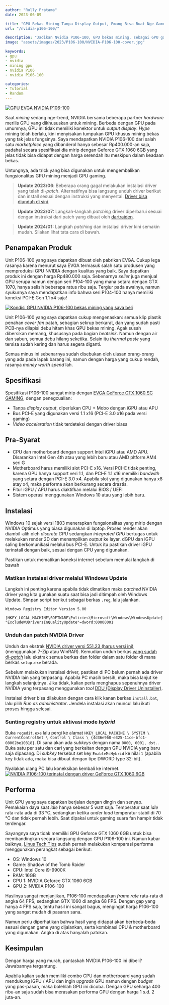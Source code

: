 ```yaml
---
author: "Rully Pratama"
date: 2023-06-09

title: "GPU Bekas Mining Tanpa Display Output, Emang Bisa Buat Nge-Game?"
url: "/nvidia-p106-100/"

description: "Jadikan Nvidia P106-100, GPU bekas mining, sebagai GPU gaming murah meriah"
image: "assets/images/2023/P106-100/NVIDIA-P106-100-cover.jpg"

keywords:
- gpu
- nvidia
- mining gpu
- nvidia P106
- nvidia P106-100

categories:
- Tutorial
- Random
---
```


[![GPU EVGA NVIDIA P106-100](/assets/images/2023/P106-100/NVIDIA-P106-100.webp)](/assets/images/2023/P106-100/NVIDIA-P106-100-large.webp)

Saat *mining* sedang nge-trend, NVIDIA bersama beberapa partner *hardware* merilis GPU yang dikhususkan untuk mining. Berbeda dengan GPU pada umumnya, GPU ini tidak memiliki konektor untuk *output display*. *Hype* mining telah berlalu, kini menyisakan tumpukan GPU khusus mining bekas yang tak jelas fungsinya. Saya mendapatkan NVIDIA P106-100 dari salah satu *marketplace* yang dibanderol hanya sebesar Rp400.000-an saja, padahal secara spesifikasi dia mirip dengan Geforce GTX 1060 6GB yang jelas tidak bisa didapat dengan harga serendah itu meskipun dalam keadaan bekas.

Untungnya, ada trick yang bisa digunakan untuk mengembalikan fungsionalitas GPU mining menjadi GPU gaming.

> **Update 2023/06**: Beberapa orang gagal melakukan instalasi driver yang telah di-*patch*. Alternatifnya bisa langsung unduh driver berikut dan install sesuai dengan instruksi yang menyertai. [Driver bisa diunduh di sini](https://1drv.ms/u/s!AnvxRvPnXov8gcBDtwlIQuuhKSlqpw?e=wbQ0uf).

> **Update 2023/07:** Langkah-langkah *patching* driver diperbarui sesuai dengan instruksi dari patch yang dibuat oleh [dartraiden](https://github.com/dartraiden/NVIDIA-patcher).

> **Update 2024/01:** Langkah *patching* dan instalasi driver kini semakin mudah. Silakan lihat tata cara di bawah.

## Penampakan Produk

Unit P106-100 yang saya dapatkan dibuat oleh pabrikan EVGA. Cukup lega rasanya karena menurut saya EVGA termasuk salah satu produsen yang memproduksi GPU NVIDIA dengan kualitas yang baik. Saya dapatkan produk ini dengan harga Rp480.000 saja. Sebenarnya *seller* juga menjual GPU serupa namun dengan seri P104-100 yang mana setara dengan GTX 1070, hanya selisih beberapa ratus ribu saja. Tergiur pada awalnya, namun syukurnya saya mendapatkan info bahwa seri P104-100 hanya memiliki koneksi PCI-E Gen 1.1 x4 saja!

[![Kondisi GPU NVIDIA P106-100 bekas mining yang saya beli](/assets/images/2023/P106-100/NVIDIA-P106-100-detail.webp)](/assets/images/2023/P106-100/NVIDIA-P106-100-detail-large.webp)

Unit P106-100 yang saya dapatkan cukup mengenaskan: semua klip plastik penahan *cover fan* patah, sebagian sekrup berkarat, dan yang sudah pasti PCB-nya dilapisi debu hitam khas GPU bekas mining. Agak susah dibersikan memang, khususnya pada bagian *heatsink*. Namun dengan air dan sabun, semua debu hilang seketika. Selain itu *thermal paste* yang tersisa sudah kering dan harus segera diganti.

Semua minus ini sebenarnya sudah disebukan oleh ulasan orang-orang yang ada pada lapak barang ini, namun dengan harga yang cukup rendah, rasanya *money worth spend* lah.

## Spesifikasi

Spesifikasi P106-100 sangat mirip dengan [EVGA GeForce GTX 1060 SC GAMING](https://www.evga.com/products/specs/gpu.aspx?pn=5fa28d37-0fb1-42be-8b9b-04223cb59d85), dengan penegcualian:

* Tanpa *display output*, diperlukan CPU + Mobo dengan iGPU atau APU
* Bus PCI-E yang digunakan versi 1.1 x16 (PCI-E 3.0 x16 pada versi gaming)
* *Video acceleration* tidak terdeteksi dengan driver biasa

## Pra-Syarat

* CPU dan motherboard dengan support Intel iGPU atau AMD APU. Disarankan Intel Gen 4th atau yang lebih baru atau AMD pltform AM4 seri G
* Motherboard harus memiliki slot PCI-E x16. Versi PCI-E tidak penting, karena GPU hanya support veri 1.1, dan PCI-E 1.1 x16 memiliki *bandwith* yang setara dengan PCI-E 3.0 x4. Apabila slot yang digunakan hanya x8 atay x4, maka performa akan berkurang secara drastis.
* Fitur iGPU / APU harus diaktifkan melalui BIOS / UEFI
* Sistem operasi menggunakan Windows 10 atau yang lebih baru.

## Instalasi

Windows 10 sejak versi 1803 menerapkan fungsionalitas yang mirip dengan NVIDIA Optimus yang biasa digunakan di laptop. Proses render akan diambil-alih oleh *discrete GPU* sedangkan *integrated GPU* bertugas untuk melakukan render 2D dan menampilkan *output* ke layar. dGPU dan iGPU saling berkomunikasi melalui bus PCI-E. Untuk itu pastikan driver iGPU terinstall dengan baik, sesuai dengan CPU yang digunakan.

<div class="alert alert-danger" role="alert">
Pastikan untuk mematikan koneksi internet sebelum memulai langkah di bawah
</div>

### Matikan instalasi driver melalui Windows Update

Langkah ini penting karena apabila tidak dimatikan maka *patched* NVIDIA driver yang kita gunakan suatu saat bisa jadi ditimpah oleh Windows Update. Simpan script berikut sebagai berkas `.reg`, lalu jalankan.

```
Windows Registry Editor Version 5.00

[HKEY_LOCAL_MACHINE\SOFTWARE\Policies\Microsoft\Windows\WindowsUpdate]
"ExcludeWUDriversInQualityUpdate"=dword:00000001
```

### Unduh dan patch NVIDIA Driver

Unduh dan ekstrak [NVIDIA driver versi 551.23 (harus versi ini)](https://www.nvidia.com/download/driverResults.aspx/218113/) (menggunakan 7-Zip atau WinRAR). Kemudian unduh berkas [yang sudah di-*patch*](https://github.com/dartraiden/NVIDIA-patcher/releases/download/551.23/551.23-desktop-win10-win11-64bit-international-dch-whql.zip) lalu ekstrak semua berkas dan folder dalam satu folder di mana berkas `setup.exe` berada.

Sebelum melakukan instalasi driver, pastikan di PC belum pernah ada driver NVIDIA lain yang terpasang. Apabila PC masih bersih, maka bisa lanjut ke langkah selanjutnya. Jika tidak, kalian perlu menghapus sepenuhnya driver NVIDIA yang terpasang menggunakan *tool* [DDU (Display Driver Uninstaller)](https://www.guru3d.com/files-details/display-driver-uninstaller-download.html).

Instalasi driver bisa dilakukan dengan cara klik kanan berkas `install.bat`, lalu pilih *Run as administrator*. Jendela instalasi akan muncul lalu ikuti proses hingga selesai.

### Sunting registry untuk aktivasi mode *hybrid*

Buka `regedit.exe` lalu pergi ke alamat `HKEY_LOCAL_MACHINE \ SYSTEM \ CurrentControlSet \ Control \ Class \ {4d36e968-e325-11ce-bfc1-08002be10318}`. Di sana akan ada *subkeys* dengan nama `0000, 0001, dst.`. Buka satu per satu dan cari yang berkaitan dengan GPU NVIDIA yang baru saja dipasang. Di *subkey* tersebut set key `EnableMsHybrid` ke nilai `1` (apabila key tidak ada, maka bisa dibuat dengan tipe DWORD type 32-bit).

Nyalakan ulang PC lalu koneksikan kembali ke internet.
[![NVIDIA P106-100 terinstal dengan driver GeForce GTX 1060 6GB](/assets/images/2023/P106-100/NVIDIA-P106-100-GPUZ.webp)](/assets/images/2023/P106-100/NVIDIA-P106-100-GPUZ-large.webp)

## Performa

Unit GPU yang saya dapatkan berjalan dengan dingin dan senyap. Pemakaian daya saat *idle* hanya sebesar 5 watt saja. Temperatur saat *idle* rata-rata ada di 33 °C, sedangkan ketika *under load* temperatur stabil di 70 °C dan tidak pernah lebih. Saat dipakai untuk gaming suara fan hampir tidak terdengar.

Sayangnya saya tidak memiliki GPU Geforce GTX 1060 6GB untuk bisa membandingkan secara langsung dengan GPU P106-100 ini. Namun kabar baiknya, [Linus Tech Tips](https://www.youtube.com/watch?v=TY4s35uULg4) sudah pernah melakukan komparasi performa menggunakan perangkat sebagai berikut:

- OS: Windows 10
- Game: Shadow of the Tomb Raider
- CPU: Intel Core i9-9900K
- RAM: 16GB
- GPU 1: NVIDIA Geforce GTX 1060 6GB
- GPU 2: NVIDIA P106-100

Hasilnya sangat menjanjikan, P106-100 mendapatkan *frame rate* rata-rata di angka 64 FPS, sedangkan GTX 1060 di angka 68 FPS. Dengan gap yang hanya 4 FPS saja, tentu hasil ini sangat bagus, mengingat harga P106-100 yang sangat mudah di pasaran sana.

Namun perlu diperhatikan bahwa hasil yang didapat akan berbeda-beda sesuai dengan game yang dijalankan, serta kombinasi CPU & motherboard yang digunakan. Angka di atas hanyalah patokan.

## Kesimpulan

Dengan harga yang murah, pantaskah NVIDIA P106-100 ini dibeli? Jawabannya tergantung.

Apabila kalian sudah memiliki combo CPU dan motherboard yang sudah mendukung iGPU / APU dan ingin *upgrade* GPU namun dengan *budget* yang pas-pasan, maka bolehlah GPU ini dicoba. Dengan GPU seharga 400 ribu-an saja sudah bisa merasakan performa GPU dengan harga 1 s.d. 2 juta-an.